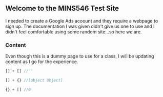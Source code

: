 ## Welcome to the MINS546 Test Site
I needed to create a Google Ads acoount and they require a webpage to sign up. The documentation I was given didn't give us one to use and I didn't feel comfortable using some random site...so here we are.

### Content

Even though this is a dummy page to use for a class, I will be updating content as I go for the experience.

```javascript
[] + [] //''

[] + {} //[object Object]

{} + [] //0

```

